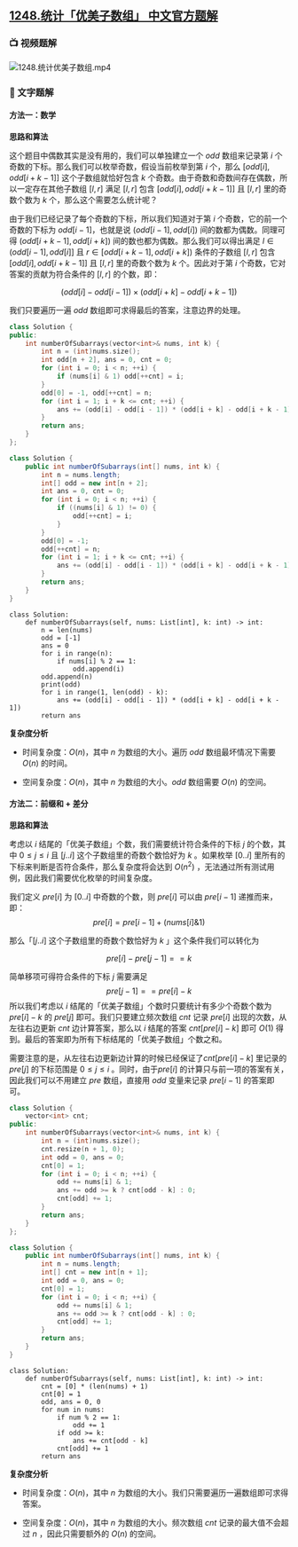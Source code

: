 ## [1248.统计「优美子数组」 中文官方题解](https://leetcode.cn/problems/count-number-of-nice-subarrays/solutions/100000/tong-ji-you-mei-zi-shu-zu-by-leetcode-solution)
### 📺 视频题解  
![1248.统计优美子数组.mp4](5103845f-f35e-445c-bd5a-38e180cc00d4)

### 📖 文字题解
#### 方法一：数学

**思路和算法**

这个题目中偶数其实是没有用的，我们可以单独建立一个 $\textit{odd}$ 数组来记录第 $i$ 个奇数的下标。那么我们可以枚举奇数，假设当前枚举到第 $i$ 个，那么 $[\textit{odd}[i],\textit{odd}[i+k-1]]$ 这个子数组就恰好包含 $k$ 个奇数。由于奇数和奇数间存在偶数，所以一定存在其他子数组 $[l,r]$ 满足 $[l,r]$ 包含 $[\textit{odd}[i],\textit{odd}[i+k-1]]$ 且 $[l,r]$ 里的奇数个数为 $k$ 个，那么这个需要怎么统计呢？

由于我们已经记录了每个奇数的下标，所以我们知道对于第 $i$ 个奇数，它的前一个奇数的下标为 $\textit{odd}[i-1]$，也就是说 $(\textit{odd}[i-1],\textit{odd}[i])$ 间的数都为偶数。同理可得 $(\textit{odd}[i+k-1],\textit{odd}[i+k])$ 间的数也都为偶数。那么我们可以得出满足 $l\in (\textit{odd}[i-1],\textit{odd}[i]]$ 且 $r\in [\textit{odd}[i+k-1],\textit{odd}[i+k])$ 条件的子数组 $[l,r]$ 包含 $[\textit{odd}[i],\textit{odd}[i+k-1]]$ 且 $[l,r]$ 里的奇数个数为 $k$ 个。因此对于第 $i$ 个奇数，它对答案的贡献为符合条件的 $[l,r]$ 的个数，即：

$$
(\textit{odd}[i] - \textit{odd}[i - 1]) \times (\textit{odd}[i + k] - \textit{odd}[i + k - 1])
$$

我们只要遍历一遍 $\textit{odd}$ 数组即可求得最后的答案，注意边界的处理。

```C++ [sol1-C++]
class Solution {
public:
    int numberOfSubarrays(vector<int>& nums, int k) {
        int n = (int)nums.size();
        int odd[n + 2], ans = 0, cnt = 0;
        for (int i = 0; i < n; ++i) {
            if (nums[i] & 1) odd[++cnt] = i;
        }
        odd[0] = -1, odd[++cnt] = n;
        for (int i = 1; i + k <= cnt; ++i) {
            ans += (odd[i] - odd[i - 1]) * (odd[i + k] - odd[i + k - 1]); 
        }
        return ans;
    }
};
```
```Java [sol1-Java]
class Solution {
    public int numberOfSubarrays(int[] nums, int k) {
        int n = nums.length;
        int[] odd = new int[n + 2];
        int ans = 0, cnt = 0;
        for (int i = 0; i < n; ++i) {
            if ((nums[i] & 1) != 0) {
                odd[++cnt] = i;
            }
        }
        odd[0] = -1;
        odd[++cnt] = n;
        for (int i = 1; i + k <= cnt; ++i) {
            ans += (odd[i] - odd[i - 1]) * (odd[i + k] - odd[i + k - 1]); 
        }
        return ans;
    }
}
```
```Python3 [sol1-Python3]
class Solution:
    def numberOfSubarrays(self, nums: List[int], k: int) -> int:
        n = len(nums)
        odd = [-1]
        ans = 0
        for i in range(n):
            if nums[i] % 2 == 1:
                odd.append(i)
        odd.append(n)
        print(odd)
        for i in range(1, len(odd) - k):
            ans += (odd[i] - odd[i - 1]) * (odd[i + k] - odd[i + k - 1])
        return ans
```

**复杂度分析**

- 时间复杂度：$O(n)$，其中 $n$ 为数组的大小。遍历 $\textit{odd}$ 数组最坏情况下需要 $O(n)$ 的时间。

- 空间复杂度：$O(n)$，其中 $n$ 为数组的大小。$\textit{odd}$ 数组需要 $O(n)$ 的空间。


#### 方法二：前缀和 + 差分

**思路和算法**

考虑以 $i$ 结尾的「优美子数组」个数，我们需要统计符合条件的下标 $j$ 的个数，其中 $0\leq j\leq i$ 且 $[j..i]$ 这个子数组里的奇数个数恰好为 $k$ 。如果枚举 $[0..i]$ 里所有的下标来判断是否符合条件，那么复杂度将会达到 $O(n^2)$ ，无法通过所有测试用例，因此我们需要优化枚举的时间复杂度。

我们定义 $\textit{pre}[i]$ 为 $[0..i]$ 中奇数的个数，则 $\textit{pre}[i]$ 可以由 $\textit{pre}[i-1]$ 递推而来，即：
$$
\textit{pre}[i]=\textit{pre}[i-1]+(\textit{nums}[i]\&1)
$$

那么「$[j..i]$ 这个子数组里的奇数个数恰好为 $k$ 」这个条件我们可以转化为

$$
\textit{pre}[i]-\textit{pre}[j-1]==k
$$

简单移项可得符合条件的下标 $j$ 需要满足
$$
\textit{pre}[j-1] == \textit{pre}[i] - k
$$
所以我们考虑以 $i$ 结尾的「优美子数组」个数时只要统计有多少个奇数个数为 $\textit{pre}[i]-k$ 的 $\textit{pre}[j]$ 即可。我们只要建立频次数组 $\textit{cnt}$ 记录 $\textit{pre}[i]$ 出现的次数，从左往右边更新 $\textit{cnt}$ 边计算答案，那么以 $i$ 结尾的答案 $\textit{cnt}[\textit{pre}[i]-k]$ 即可 $O(1)$ 得到。最后的答案即为所有下标结尾的「优美子数组」个数之和。

需要注意的是，从左往右边更新边计算的时候已经保证了$\textit{cnt}[\textit{pre}[i]-k]$ 里记录的 $\textit{pre}[j]$ 的下标范围是 $0\leq j\leq i$ 。同时，由于$\textit{pre}[i]$ 的计算只与前一项的答案有关，因此我们可以不用建立 $\textit{pre}$ 数组，直接用 $\textit{odd}$ 变量来记录 $pre[i-1]$ 的答案即可。

```C++ [sol2-C++]
class Solution {
    vector<int> cnt;
public:
    int numberOfSubarrays(vector<int>& nums, int k) {
        int n = (int)nums.size();
        cnt.resize(n + 1, 0);
        int odd = 0, ans = 0;
        cnt[0] = 1;
        for (int i = 0; i < n; ++i) {
            odd += nums[i] & 1;
            ans += odd >= k ? cnt[odd - k] : 0;
            cnt[odd] += 1;
        }
        return ans;
    }
};
```
```Java [sol2-Java]
class Solution {
    public int numberOfSubarrays(int[] nums, int k) {
        int n = nums.length;
        int[] cnt = new int[n + 1];
        int odd = 0, ans = 0;
        cnt[0] = 1;
        for (int i = 0; i < n; ++i) {
            odd += nums[i] & 1;
            ans += odd >= k ? cnt[odd - k] : 0;
            cnt[odd] += 1;
        }
        return ans;
    }
}
```
```Python3 [sol2-Python3]
class Solution:
    def numberOfSubarrays(self, nums: List[int], k: int) -> int:
        cnt = [0] * (len(nums) + 1)
        cnt[0] = 1
        odd, ans = 0, 0
        for num in nums:
            if num % 2 == 1:
                odd += 1
            if odd >= k:
                ans += cnt[odd - k]
            cnt[odd] += 1
        return ans
```

**复杂度分析**

- 时间复杂度：$O(n)$，其中 $n$ 为数组的大小。我们只需要遍历一遍数组即可求得答案。

- 空间复杂度：$O(n)$，其中 $n$ 为数组的大小。频次数组 $\textit{cnt}$ 记录的最大值不会超过 $n$ ，因此只需要额外的 $O(n)$ 的空间。
